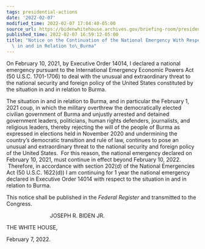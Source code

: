 ```yaml
---
tags: presidential-actions
date: '2022-02-07'
modified_time: 2022-02-07 17:04:40-05:00
source_url: https://bidenwhitehouse.archives.gov/briefing-room/presidential-actions/2022/02/07/continuation-of-the-national-emergency-with-respect-to-the-situation-in-and-in-relation-to-burma/
published_time: 2022-02-07 16:59:12-05:00
title: "Notice on the Continuation of the National Emergency With Respect to the Situation\
  \ in and in Relation to\_Burma"
---
```

 
On February 10, 2021, by Executive Order 14014, I declared a national
emergency pursuant to the International Emergency Economic Powers Act
(50 U.S.C. 1701-1706) to deal with the unusual and extraordinary threat
to the national security and foreign policy of the United States
constituted by the situation in and in relation to Burma.

The situation in and in relation to Burma, and in particular the
February 1, 2021 coup, in which the military overthrew the
democratically elected civilian government of Burma and unjustly
arrested and detained government leaders, politicians, human rights
defenders, journalists, and religious leaders, thereby rejecting the
will of the people of Burma as expressed in elections held in November
2020 and undermining the country’s democratic transition and rule of
law, continues to pose an unusual and extraordinary threat to the
national security and foreign policy of the United States.  For this
reason, the national emergency declared on February 10, 2021, must
continue in effect beyond February 10, 2022.  Therefore, in accordance
with section 202(d) of the National Emergencies Act (50 U.S.C. 1622(d))
I am continuing for 1 year the national emergency declared in Executive
Order 14014 with respect to the situation in and in relation to Burma.

This notice shall be published in the *Federal Register* and transmitted
to the Congress.

                             JOSEPH R. BIDEN JR.

THE WHITE HOUSE,

February 7, 2022.
